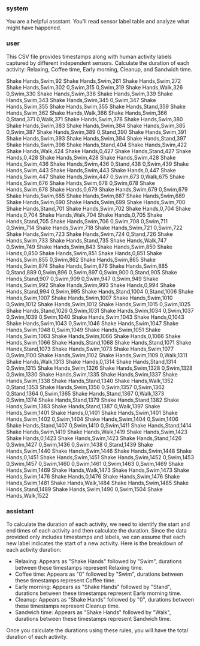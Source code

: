 ### system
You are a helpful assstant. You'll read sensor label table and analyze what might have happened.
### user

This CSV file provides timestamps along with human activity labels captured by different independent sensors.
Calculate the duration of each activity: Relaxing, Coffee time, Early morning, Cleanup, and Sandwich time.
    
Shake Hands,Swim,92
Shake Hands,Swim,261
Shake Hands,Swim,272
Shake Hands,Swim,302
0,Swim,315
0,Swim,319
Shake Hands,Walk,326
0,Swim,330
Shake Hands,Swim,336
Shake Hands,Swim,339
Shake Hands,Swim,343
Shake Hands,Swim,345
0,Swim,347
Shake Hands,Swim,355
Shake Hands,Swim,355
Shake Hands,Stand,359
Shake Hands,Swim,362
Shake Hands,Walk,366
Shake Hands,Swim,366
0,Stand,371
0,Walk,371
Shake Hands,Swim,378
Shake Hands,Swim,380
Shake Hands,Swim,383
Shake Hands,Swim,384
Shake Hands,Swim,385
0,Swim,387
Shake Hands,Swim,389
0,Stand,390
Shake Hands,Swim,391
Shake Hands,Swim,393
Shake Hands,Swim,394
Shake Hands,Stand,397
Shake Hands,Swim,398
Shake Hands,Stand,404
Shake Hands,Swim,422
Shake Hands,Walk,424
Shake Hands,0,427
Shake Hands,Stand,427
Shake Hands,0,428
Shake Hands,Swim,428
Shake Hands,Swim,428
Shake Hands,Swim,436
Shake Hands,Swim,436
0,Stand,438
0,Swim,439
Shake Hands,Swim,443
Shake Hands,Swim,443
Shake Hands,0,447
Shake Hands,Swim,447
Shake Hands,Swim,447
0,Swim,673
0,Walk,675
Shake Hands,Swim,676
Shake Hands,Swim,678
0,Swim,678
Shake Hands,Swim,678
Shake Hands,0,679
Shake Hands,Swim,679
0,Swim,679
Shake Hands,Swim,685
Shake Hands,Swim,687
Shake Hands,Swim,689
Shake Hands,Swim,690
Shake Hands,Swim,699
Shake Hands,Swim,700
Shake Hands,Stand,701
Shake Hands,Swim,702
Shake Hands,0,704
Shake Hands,0,704
Shake Hands,Walk,704
Shake Hands,0,705
Shake Hands,Stand,705
Shake Hands,Swim,706
0,Swim,708
0,Swim,711
0,Swim,714
Shake Hands,Swim,718
Shake Hands,Swim,721
0,Swim,722
Shake Hands,Swim,723
Shake Hands,Swim,724
0,Stand,726
Shake Hands,Swim,733
Shake Hands,Stand,735
Shake Hands,Walk,747
0,Swim,749
Shake Hands,Swim,843
Shake Hands,Swim,850
Shake Hands,0,850
Shake Hands,Swim,851
Shake Hands,0,851
Shake Hands,Swim,855
0,Swim,862
Shake Hands,Swim,865
Shake Hands,Swim,874
Shake Hands,Swim,876
Shake Hands,Swim,885
0,Stand,889
0,Swim,896
0,Swim,897
0,Swim,900
0,Stand,905
Shake Hands,Stand,907
0,Swim,909
0,Swim,947
0,Swim,949
Shake Hands,Swim,992
Shake Hands,Swim,993
Shake Hands,0,994
Shake Hands,Stand,994
0,Swim,995
Shake Hands,Stand,1004
0,Stand,1006
Shake Hands,Swim,1007
Shake Hands,Swim,1007
Shake Hands,Swim,1010
0,Swim,1012
Shake Hands,Swim,1012
Shake Hands,Swim,1015
0,Swim,1025
Shake Hands,Stand,1026
0,Swim,1031
Shake Hands,Swim,1034
0,Swim,1037
0,Swim,1039
0,Swim,1040
Shake Hands,Swim,1043
Shake Hands,0,1043
Shake Hands,Swim,1043
0,Swim,1046
Shake Hands,Swim,1047
Shake Hands,Swim,1048
0,Swim,1049
Shake Hands,Swim,1051
Shake Hands,Swim,1063
Shake Hands,Swim,1066
Shake Hands,0,1066
Shake Hands,Swim,1066
Shake Hands,Stand,1068
Shake Hands,Stand,1071
Shake Hands,Stand,1073
Shake Hands,Swim,1073
Shake Hands,Swim,1077
0,Swim,1100
Shake Hands,Swim,1102
Shake Hands,Swim,1109
0,Walk,1311
Shake Hands,Walk,1313
Shake Hands,0,1314
Shake Hands,Stand,1314
0,Swim,1315
Shake Hands,Swim,1326
Shake Hands,Swim,1328
0,Swim,1328
0,Swim,1330
Shake Hands,Swim,1335
Shake Hands,Swim,1337
Shake Hands,Swim,1338
Shake Hands,Stand,1340
Shake Hands,Walk,1352
0,Stand,1353
Shake Hands,Swim,1356
0,Swim,1357
0,Swim,1362
0,Stand,1364
0,Swim,1365
Shake Hands,Stand,1367
0,Walk,1373
0,Swim,1374
Shake Hands,Stand,1379
Shake Hands,Stand,1382
Shake Hands,Swim,1383
Shake Hands,Stand,1387
0,Walk,1397
Shake Hands,Swim,1401
Shake Hands,0,1401
Shake Hands,Swim,1401
Shake Hands,Swim,1402
0,Swim,1404
Shake Hands,Swim,1404
0,Swim,1406
Shake Hands,Stand,1407
0,Swim,1410
0,Swim,1411
Shake Hands,Stand,1414
Shake Hands,Swim,1419
Shake Hands,Walk,1419
Shake Hands,Swim,1423
Shake Hands,0,1423
Shake Hands,Swim,1423
Shake Hands,Stand,1426
0,Swim,1427
0,Swim,1436
0,Swim,1438
0,Stand,1439
Shake Hands,Swim,1440
Shake Hands,Swim,1446
Shake Hands,Swim,1448
Shake Hands,0,1451
Shake Hands,Swim,1451
Shake Hands,Swim,1452
0,Swim,1453
0,Swim,1457
0,Swim,1460
0,Swim,1461
0,Swim,1463
0,Swim,1469
Shake Hands,Swim,1469
Shake Hands,Walk,1473
Shake Hands,Swim,1473
Shake Hands,Swim,1476
Shake Hands,0,1476
Shake Hands,Swim,1476
Shake Hands,Swim,1481
Shake Hands,Walk,1484
Shake Hands,Swim,1485
Shake Hands,Stand,1489
Shake Hands,Swim,1490
0,Swim,1504
Shake Hands,Walk,1522

### assistant
To calculate the duration of each activity, we need to identify the start and end times of each activity and then calculate the duration. Since the data provided only includes timestamps and labels, we can assume that each new label indicates the start of a new activity. Here is the breakdown of each activity duration:

- Relaxing: Appears as "Shake Hands" followed by "Swim", durations between these timestamps represent Relaxing time.
- Coffee time: Appears as "0" followed by "Swim", durations between these timestamps represent Coffee time.
- Early morning: Appears as "Shake Hands" followed by "Stand", durations between these timestamps represent Early morning time.
- Cleanup: Appears as "Shake Hands" followed by "0", durations between these timestamps represent Cleanup time.
- Sandwich time: Appears as "Shake Hands" followed by "Walk", durations between these timestamps represent Sandwich time.

Once you calculate the durations using these rules, you will have the total duration of each activity.
